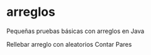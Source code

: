 # arreglos
Pequeñas pruebas básicas con arreglos en Java

Rellebar arreglo con aleatorios
Contar Pares
